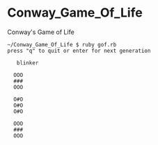 Conway_Game_Of_Life
===================

Conway's Game of Life

    ~/Conway_Game_Of_Life $ ruby gof.rb 
    press "q" to quit or enter for next generation
      
       blinker 
      
      OOO
      ###
      OOO
      
      O#O
      O#O
      O#O
      
      OOO
      ###
      OOO
